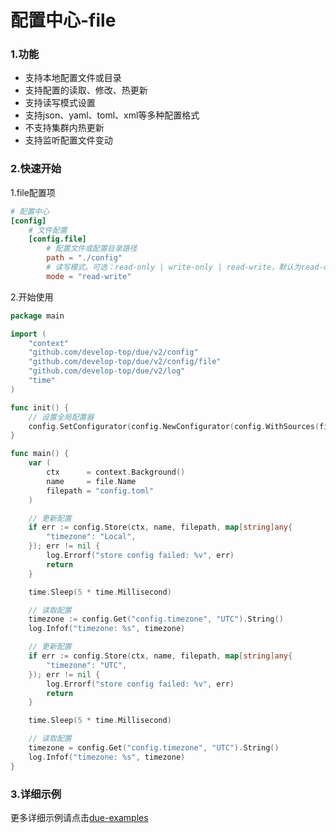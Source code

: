 # 配置中心-file

### 1.功能

* 支持本地配置文件或目录
* 支持配置的读取、修改、热更新
* 支持读写模式设置
* 支持json、yaml、toml、xml等多种配置格式
* 不支持集群内热更新
* 支持监听配置文件变动

### 2.快速开始

1.file配置项

```toml
# 配置中心
[config]
    # 文件配置
    [config.file]
        # 配置文件或配置目录路径
        path = "./config"
        # 读写模式。可选：read-only | write-only | read-write，默认为read-only
        mode = "read-write"
```

2.开始使用

```go
package main

import (
    "context"
    "github.com/develop-top/due/v2/config"
    "github.com/develop-top/due/v2/config/file"
    "github.com/develop-top/due/v2/log"
    "time"
)

func init() {
    // 设置全局配置器
    config.SetConfigurator(config.NewConfigurator(config.WithSources(file.NewSource())))
}

func main() {
    var (
        ctx      = context.Background()
        name     = file.Name
        filepath = "config.toml"
    )

    // 更新配置
    if err := config.Store(ctx, name, filepath, map[string]any{
        "timezone": "Local",
    }); err != nil {
        log.Errorf("store config failed: %v", err)
        return
    }

    time.Sleep(5 * time.Millisecond)

    // 读取配置
    timezone := config.Get("config.timezone", "UTC").String()
    log.Infof("timezone: %s", timezone)

    // 更新配置
    if err := config.Store(ctx, name, filepath, map[string]any{
        "timezone": "UTC",
    }); err != nil {
        log.Errorf("store config failed: %v", err)
        return
    }

    time.Sleep(5 * time.Millisecond)

    // 读取配置
    timezone = config.Get("config.timezone", "UTC").String()
    log.Infof("timezone: %s", timezone)
}
```

### 3.详细示例

更多详细示例请点击[due-examples](https://github.com/develop-top/due-examples)
